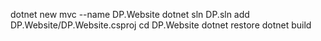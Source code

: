 
dotnet new mvc --name DP.Website
dotnet sln DP.sln add DP.Website/DP.Website.csproj
cd DP.Website
dotnet restore
dotnet build  